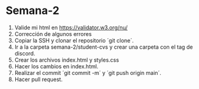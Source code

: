 # Semana-2

1. Valide mi html en https://validator.w3.org/nu/
2. Corrección de algunos errores 
3. Copiar la SSH y clonar el repositorio ´git clone´.
4. Ir a la carpeta semana-2/student-cvs y crear una carpeta con el tag de discord.
5. Crear los archivos index.html y styles.css
6. Hacer los cambios en index.html.
7. Realizar el commit ´git commit -m´ y ´git push origin main´.
8. Hacer pull request.
